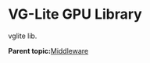# VG-Lite GPU Library

vglite lib.

**Parent topic:**[Middleware](../topics/applicable_for_productrt1050_or_productrt1010_or_p.md)

